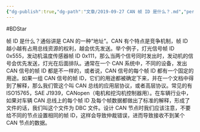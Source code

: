 ```yaml
---
{"dg-publish":true,"dg-path":"文章/2019-09-27 CAN 帧 ID 是什么？.md","permalink":"/文章/2019-09-27 CAN 帧 ID 是什么？/","dgEnableSearch":true}
---
```


#BDStar 

帧 ID 是什么？通俗讲是 CAN 的一种“地址”。CAN 有个特点是竞争机制，帧 ID 越小越有占用总线资源的权利，越会优先发送。举个例子，灯光信号帧 ID 0x555，发动机温度传感器帧 ID 0x111，那么当两个信号同时发出时，发动机的信号会优先发送，灯光在后面排队。通常在一个 CAN 系统中，不同的设备，发出 CAN 信号的帧 ID 都是不一样的，或者说，CAN 信号的每个帧 ID 都有一个固定的用途。如果一组 CAN 信号的帧 ID，它们的用途都被确定下来，并在一个文档中得到了解释，那么我们管这个叫 CAN 总线的应用层协议，或者高层协议。常见的有 ISO15765，SAE J1939，CANopen（电机和挖沟机控制器用）。在车辆行业中，如果对车辆 CAN 总线上的每个帧 ID 及每个帧数据都做出了标准的解释，形成了文件的话，我们叫这个文件为 DBC 文件。设计 CAN 节点时我们应该注意，不要给不同的节点设置相同的帧 ID，这样会导致仲裁错误，进而导致接收不到某个 CAN 节点的数据。